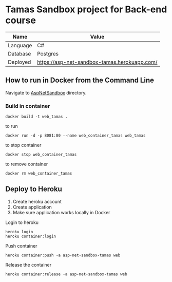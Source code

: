 ﻿# Tamas Sandbox project for Back-end course

Name | Value
--- | ---
Language | C#
Database | Postgres
Deployed | https://asp-net-sandbox-tamas.herokuapp.com/

## How to run in Docker from the Command Line

Navigate to [AspNetSandbox](AspNetSandbox) directory.

### Build in container
```
docker build -t web_tamas .
```

to run

```
docker run -d -p 8081:80 --name web_container_tamas web_tamas
```

to stop container
```
docker stop web_container_tamas
```

to remove container
```
docker rm web_container_tamas
```

## Deploy to Heroku

1. Create heroku account
2. Create application
3. Make sure application works locally in Docker


Login to heroku
```
heroku login
heroku container:login
```

Push container
```
heroku container:push -a asp-net-sandbox-tamas web
```

Release the container
```
heroku container:release -a asp-net-sandbox-tamas web
```